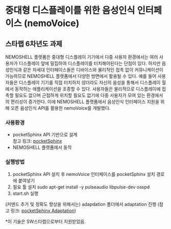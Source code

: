 # 중대형 디스플레이를 위한 음성인식 인터페이스 (nemoVoice)
## 스타랩 6차년도 과제  
NEMOSHELL 플랫폼은 중대형 디스플레이 기기에서 다중 사용자 환경에서는 여러 사용자가 디스플레이 앞에 밀집하여 디스플레이를 터치해야된다는 단점이 있다. 하지만 음성인식과 같은 차세대 인터페이스들은 디바이스와 물리적인 접촉 없이 커뮤니케이션이 가능하므로 NEMOSHELL 플랫폼에서 다양한 방면에서 활용될 수 있다. 예를 들어 사용자들은 디스플레이 기기를 직접 터치하지 않더라도 자신의 음성을 통해서 디스플레이 월에서 동작하는 애플리케이션을 조종할 수 있다. 사용자들은 물리적으로 디스플레이에 접촉할 필요도 없으며 근접하게 위치할 필요도 없기에 다중 사용자가 모여 있는 환경에서의 편리성이 증가한다. 이에 NEMOSHELL 플랫폼에서 음성인식 인터페이스 지원을 위해 오픈 음성인식 API를 활용한 nemoVoice를 개발했다.

### 사용환경
- pocketSphinx API 기반으로 설계  
참고 링크: [pocketSphinx](https://github.com/cmusphinx/pocketsphinx)
- NEMOSHELL 플랫폼에서 동작

### 실행방법
1. pocketSphinx API 설치 후 nemoVoice 인터페이스를 pocketSphinx 설치 경로에 붙여넣기
2. 필요 툴 설치
sudo apt-get install -y pulseaudio libpulse-dev osspd
3. start.sh 실행

(커맨드 추가 및 정확도 향상을 위해서는) adapdation 폴더에서 adaptation 진행 (참고 링크: [pocketSphinx Adaptation](https://cmusphinx.github.io/wiki/tutorialadapt/))


*이 기술은 SW스타랩으로부터 지원받았음.
